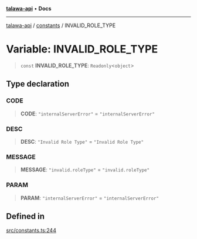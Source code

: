 [**talawa-api**](../../README.md) • **Docs**

***

[talawa-api](../../modules.md) / [constants](../README.md) / INVALID\_ROLE\_TYPE

# Variable: INVALID\_ROLE\_TYPE

> `const` **INVALID\_ROLE\_TYPE**: `Readonly`\<`object`\>

## Type declaration

### CODE

> **CODE**: `"internalServerError"` = `"internalServerError"`

### DESC

> **DESC**: `"Invalid Role Type"` = `"Invalid Role Type"`

### MESSAGE

> **MESSAGE**: `"invalid.roleType"` = `"invalid.roleType"`

### PARAM

> **PARAM**: `"internalServerError"` = `"internalServerError"`

## Defined in

[src/constants.ts:244](https://github.com/PalisadoesFoundation/talawa-api/blob/fe65d855b3d1e3e4af621340e7e8bfa0325634c1/src/constants.ts#L244)
